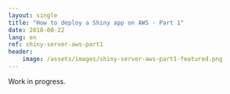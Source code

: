 ```yaml
---
layout: single
title: "How to deploy a Shiny app on AWS - Part 1"
date: 2018-08-22
lang: en
ref: shiny-server-aws-part1
header: 
    image: /assets/images/shiny-server-aws-part1-featured.png
---
```


Work in progress.
